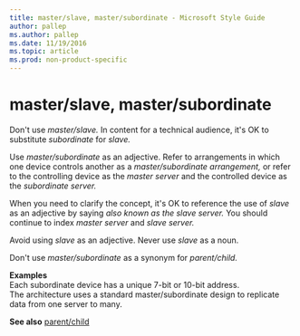 ```yaml
---
title: master/slave, master/subordinate - Microsoft Style Guide
author: pallep
ms.author: pallep
ms.date: 11/19/2016
ms.topic: article
ms.prod: non-product-specific
---
```


# master/slave, master/subordinate

Don't use *master/slave.* 
In content for a technical audience, it's OK to substitute *subordinate* for *slave.* 

Use *master/subordinate* as an adjective. Refer to arrangements in which one device controls another as a *master/subordinate arrangement,* or refer to the controlling device as the *master server* and the controlled device as the *subordinate server.* 

When you need to clarify the concept, it's OK to reference the use of *slave* as an adjective by saying *also known as the slave server.* You should continue to index *master server* and *slave server.*

Avoid using *slave* as an adjective. Never use *slave* as a noun.

Don't use *master/subordinate* as a synonym for *parent/child.* 

**Examples**<br />Each subordinate device has a unique 7-bit or 10-bit address. <br />The architecture uses a standard master/subordinate design to replicate data from one server to many.

**See also** [parent/child](/style-guide/a-z-word-list-term-collections/p/parent-child)
